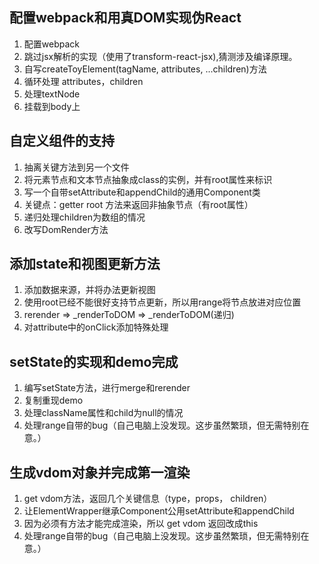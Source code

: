 ## 配置webpack和用真DOM实现伪React
1. 配置webpack
2. 跳过jsx解析的实现（使用了transform-react-jsx),猜测涉及编译原理。
3. 自写createToyElement(tagName, attributes, ...children)方法
4. 循环处理 attributes，children
5. 处理textNode
6. 挂载到body上

## 自定义组件的支持
1. 抽离关键方法到另一个文件
2. 将元素节点和文本节点抽象成class的实例，并有root属性来标识
3. 写一个自带setAttribute和appendChild的通用Component类
4. 关键点：getter root 方法来返回非抽象节点（有root属性）
5. 递归处理children为数组的情况
6. 改写DomRender方法

## 添加state和视图更新方法
1. 添加数据来源，并将办法更新视图
2. 使用root已经不能很好支持节点更新，所以用range将节点放进对应位置
3. rerender => _renderToDOM => _renderToDOM(递归)
4. 对attribute中的onClick添加特殊处理

## setState的实现和demo完成
1. 编写setState方法，进行merge和rerender
2. 复制重现demo
3. 处理className属性和child为null的情况
4. 处理range自带的bug（自己电脑上没发现。这步虽然繁琐，但无需特别在意。）

## 生成vdom对象并完成第一渲染
1. get vdom方法，返回几个关键信息（type，props， children）
2. 让ElementWrapper继承Component公用setAttribute和appendChild
3. 因为必须有方法才能完成渲染，所以 get vdom 返回改成this
4. 处理range自带的bug（自己电脑上没发现。这步虽然繁琐，但无需特别在意。）





